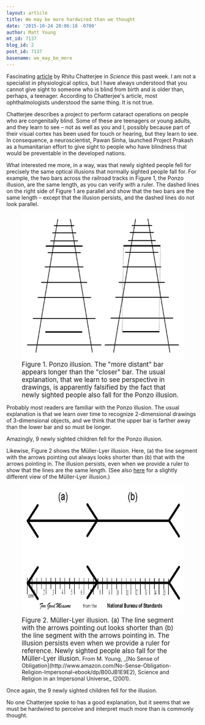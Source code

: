 ```yaml
---
layout: article
title: We may be more hardwired than we thought
date: '2015-10-24 20:06:18 -0700'
author: Matt Young
mt_id: 7137
blog_id: 2
post_id: 7137
basename: we_may_be_more
---
```

Fascinating [article](http://www.sciencemag.org/content/350/6259/372.full) by Rhitu Chatterjee in _Science_ this past week. I am not a specialist in physiological optics, but I have always understood that you cannot give sight to someone who is blind from birth and is older than, perhaps, a teenager. According to Chatterjee's article, most ophthalmologists understood the same thing. It is not true.

Chatterjee describes a project to perform cataract operations on people who are congenitally blind. Some of these are teenagers or young adults, and they learn to see &ndash; not as well as you and I, possibly because part of their visual cortex has been used for touch or hearing, but they learn to see. In consequence, a neuroscientist, Pawan Sinha, launched Project Prakash as a humanitarian effort to give sight to people who have blindness that would be preventable in the developed nations.

What interested me more, in a way, was that newly sighted people fell for precisely the same optical illusions that normally sighted people fall for. For example, the two bars across the railroad tracks in Figure 1, the Ponzo illusion, are the same length, as you can verify with a ruler. The dashed lines on the right side of Figure 1 are parallel and show that the two bars are the same length &ndash; except that the illusion persists, and the dashed lines do not look parallel.

<figure>
<img src="/uploads/2015/Ponzo_Illusion_600.jpg" alt="Ponzo_Illusion_600.jpg" width="600" height="384" />
<figcaption markdown="span">
<big>Figure 1. Ponzo illusion.  The "more distant" bar appears longer than the "closer" bar. The usual explanation, that we learn to see perspective in drawings, is apparently falsified by the fact that newly sighted people also fall for the Ponzo illusion.</big>

</figcaption>
</figure>

Probably most readers are familiar with the Ponzo illusion. The usual explanation is that we learn over time to recognize 2-dimensional drawings of 3-dimensional objects, and we think that the upper bar is farther away than the lower bar and so must be longer.

Amazingly, 9 newly sighted children fell for the Ponzo illusion.

Likewise, Figure 2 shows the M&uuml;ller-Lyer illusion. Here, (a) the line segment with the arrows pointing out always looks shorter than (b) that with the arrows pointing in. The illusion persists, even when we provide a ruler to show that the lines are the same length. (See also [here](http://www.sciencemag.org/content/350/6259/372/F2.large.jpg) for a slightly different view of the M&uuml;ller-Lyer illusion.)

<figure>
<img src="/uploads/2015/Muller-Lyer_Illusion_600.jpg" alt="Muller-Lyer_Illusion_600.jpg" width="600" height="340" />
<figcaption markdown="span">
<big>Figure 2. M&uuml;ller-Lyer illusion. (a) The line segment with the arrows pointing out looks shorter than (b) the line segment with the arrows pointing in. The illusion persists even when we provide a ruler for reference. Newly sighted people also fall for the M&uuml;ller-Lyer illusion.</big> From M. Young, _[No Sense of Obligation](http://www.amazon.com/No-Sense-Obligation-Religion-Impersonal-ebook/dp/B00JB1E9E2), Science and Religion in an Impersonal Universe_ (2001).

</figcaption>
</figure>

Once again, the 9 newly sighted children fell for the illusion. 

No one Chatterjee spoke to has a good explanation, but it seems that we must be hardwired to perceive and interpret much more than is commonly thought.
